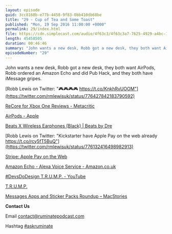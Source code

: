 ```yaml
---
layout: episode
guid: 3cc8168b-e77b-4458-9f83-0bb410db68be
title: "29 - Cup of Tea and Some Toast"
published: "Mon, 19 Sep 2016 11:00:00 +0000"
permalink: 29/index.html
file: https://cdn.simplecast.com/audio/4f63c3/4f63c3a7-7625-4929-a4bc-1ef4cdcbca06/12a3d6ce-6efb-4e17-bcbf-8af815d82072/a0f90c9f_tc.mp3?aid=rss_feed&feed=7Rzwf7P6
length: 45458505
duration: 00:46:46
summary: "John wants a new desk, Robb got a new desk, they both want AirPods, Robb ordered an Amazon Echo and did Pub Hack, and they both have iMessage gripes."
episodeNumber: "29"
---
```


John wants a new desk, Robb got a new desk, they both want AirPods, Robb ordered an Amazon Echo and did Pub Hack, and they both have iMessage gripes.

[Robb Lewis on Twitter: "🎮🎮🎮🎮 https://t.co/KnkhRvUOOM"](https://twitter.com/rmlewisuk/status/776427842183790592)

[ReCore for Xbox One Reviews - Metacritic](http://www.metacritic.com/game/xbox-one/recore?ref=hp)

[AirPods - Apple](http://www.apple.com/airpods/)

[Beats X Wireless Earphones (Black) | Beats by Dre](http://uk.beatsbydre.com/earphones/browse-earphones/wireless-earphones/MLYE2.html?icid=internal_LandingPage_na_GNS_UK_na_BeatsXComponent)

[Robb Lewis on Twitter: "Kickstarter have Apple Pay on the web already https://t.co/rcy5fT5BuQ"](https://twitter.com/rmlewisuk/status/776132416498982913)

[Stripe: Apple Pay on the Web](https://stripe.com/apple-pay)

[Amazon Echo - Alexa Voice Service - Amazon.co.uk](https://www.amazon.co.uk/dp/B01GAGVIE4/ref=gw_aucc_dopp_1?pf_rd_m=A3P5ROKL5A1OLE&pf_rd_s=desktop-hero-kindle-A&pf_rd_r=FDFYCBPM182ZSG98FFDX&pf_rd_t=Gateway&pf_rd_p=5136529e-baa9-4081-a197-87a8c431f6b8&pf_rd_i=desktop)

[#DevsDoDesign T.R.U.M.P. - YouTube](https://www.youtube.com/watch?v=oujQ43nIm6Y)

[T.R.U.M.P.](http://devsdodesign.com/T.R.U.M.P./)

[Messages Apps and Sticker Packs Roundup – MacStories](https://www.macstories.net/roundups/messages-apps-and-sticker-packs-roundup/)

**Contact Us**

Email [contact@ruminatepodcast.com](mailto:contact@ruminatepodcast.com)

Hashtag [#askruminate](https://twitter.com/search?q=askruminate)
